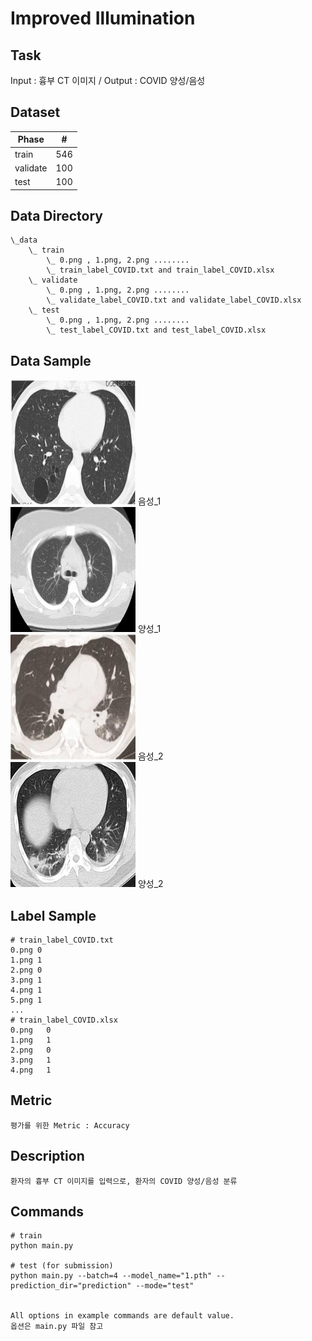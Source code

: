 # Improved Illumination

## Task
Input : 흉부 CT 이미지 / 
Output : COVID 양성/음성

## Dataset
| Phase | # |
| - | - |
| train | 546 |
| validate | 100 |
| test | 100 |


## Data Directory
```
\_data
    \_ train
        \_ 0.png , 1.png, 2.png ........
        \_ train_label_COVID.txt and train_label_COVID.xlsx
    \_ validate
        \_ 0.png , 1.png, 2.png ........
        \_ validate_label_COVID.txt and validate_label_COVID.xlsx
    \_ test
        \_ 0.png , 1.png, 2.png ........
        \_ test_label_COVID.txt and test_label_COVID.xlsx        

```

## Data Sample
<img width=200 src="sample_image/Negative_1.png"/> 음성_1                                  
<img width=200 src="sample_image/Positive_1.png"/> 양성_1     
<img width=200 src="sample_image/Negative_2.png"/> 음성_2                                  
<img width=200 src="sample_image/Positive_2.png"/> 양성_2     


## Label Sample
```
# train_label_COVID.txt
0.png 0
1.png 1
2.png 0
3.png 1
4.png 1
5.png 1
...
# train_label_COVID.xlsx
0.png	0
1.png	1
2.png	0
3.png	1
4.png	1

```
## Metric
```
평가를 위한 Metric : Accuracy
```

## Description
```
환자의 흉부 CT 이미지를 입력으로, 환자의 COVID 양성/음성 분류
```

## Commands
```
# train
python main.py 

# test (for submission)
python main.py --batch=4 --model_name="1.pth" --prediction_dir="prediction" --mode="test" 


All options in example commands are default value.
옵션은 main.py 파일 참고
```
